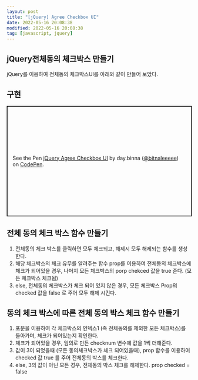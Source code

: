 ```yaml
---
layout: post
title: "[jQuery] Agree Checkbox UI"
date: 2022-05-16 20:08:38
modified: 2022-05-16 20:08:38
tag: [javascript, jquery]
---
```


## jQuery전체동의 체크박스 만들기
jQuery를 이용하여 전체동의 체크박스UI를 아래와 같이 만들어 보았다.

## 구현
<p class="codepen" data-height="300" data-default-tab="html,result" data-slug-hash="xxzBdBd" data-user="bitnaleeeee" style="height: 300px; box-sizing: border-box; display: flex; align-items: center; justify-content: center; border: 2px solid; margin: 1em 0; padding: 1em;">
  <span>See the Pen <a href="https://codepen.io/bitnaleeeee/pen/xxzBdBd">
  jQuery Agree Checkbox UI</a> by day.binna (<a href="https://codepen.io/bitnaleeeee">@bitnaleeeee</a>)
  on <a href="https://codepen.io">CodePen</a>.</span>
</p>
<script async src="https://cpwebassets.codepen.io/assets/embed/ei.js"></script>

## 전체 동의 체크 박스 함수 만들기
1. 전체동의 체크 박스를 클릭하면 모두 체크되고, 해제시 모두 해제되는 함수를 생성한다.
2. 해당 체크박스의 체크 유무를 알려주는 함수 prop를 이용하여 전체동의 체크박스에 체크가 되어있을 경우, 나머지 모든 체크박스의 porp chekced 값을 true 준다. (모든 체크박스 체크됨)
3. else, 전체동의 체크박스가 체크 되어 있지 않은 경우, 모든 체크박스 Prop의 checked 값을 false 로 주어 모두 해제 시킨다.

## 동의 체크 박스에 따른 전체 동의 박스 체크 함수 만들기
1. 포문을 이용하여 각 체크박스의 인덱스1 (즉 전체동의를 제외한 모든 체크박스)를 돌아가며, 체크가 되어있는지 확인한다.
2. 체크가 되어있을 경우, 임의로 만든 checknum 변수에 값을 1씩 더해준다.
3. 값이 3이 되었을때 (모든 동의체크박스가 체크 되어있을때), prop 함수를 이용하여 checked 값 true 를 주어 전체동의 박스를 체크한다.
4. else, 3의 값이 아닌 모든 경우, 전체동의 박스 체크를 해제한다. prop checked = false
